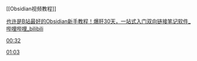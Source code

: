 [[Obsidian视频教程]]



[也许是B站最好的Obsidian新手教程！爆肝30天，一站式入门双向链接笔记软件_哔哩哔哩_bilibili](https://www.bilibili.com/video/BV18a411r7mt/?spm_id_from=333.788.recommend_more_video.5)


[00:32](https://www.bilibili.com/video/BV18a411r7mt/?spm_id_from=333.788.recommend_more_video.5#t=32.438053)

[01:03](https://www.bilibili.com/video/BV18a411r7mt/?spm_id_from=333.788.recommend_more_video.5#t=63.850006)
